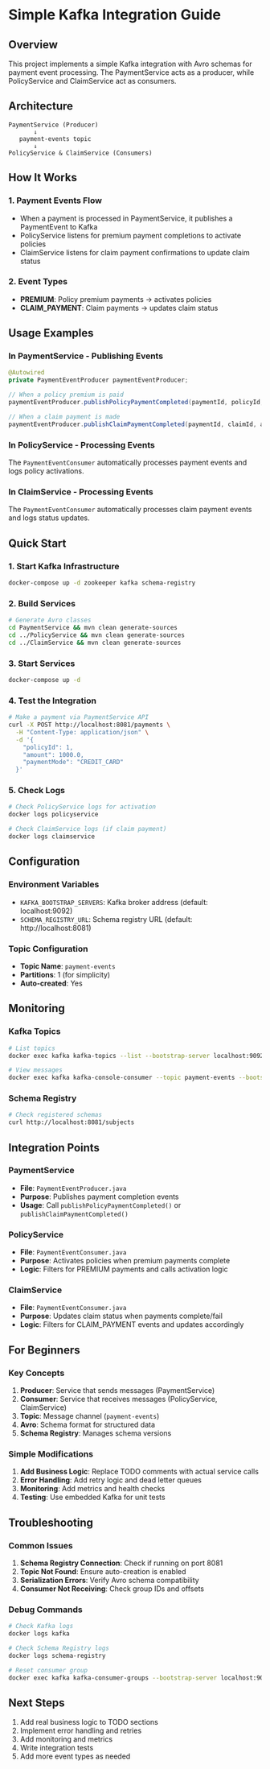 # Simple Kafka Integration Guide

## Overview
This project implements a simple Kafka integration with Avro schemas for payment event processing. The PaymentService acts as a producer, while PolicyService and ClaimService act as consumers.

## Architecture

```
PaymentService (Producer) 
       ↓
   payment-events topic
       ↓
PolicyService & ClaimService (Consumers)
```

## How It Works

### 1. Payment Events Flow
- When a payment is processed in PaymentService, it publishes a PaymentEvent to Kafka
- PolicyService listens for premium payment completions to activate policies
- ClaimService listens for claim payment confirmations to update claim status

### 2. Event Types
- **PREMIUM**: Policy premium payments → activates policies
- **CLAIM_PAYMENT**: Claim payments → updates claim status

## Usage Examples

### In PaymentService - Publishing Events

```java
@Autowired
private PaymentEventProducer paymentEventProducer;

// When a policy premium is paid
paymentEventProducer.publishPolicyPaymentCompleted(paymentId, policyId, amount);

// When a claim payment is made
paymentEventProducer.publishClaimPaymentCompleted(paymentId, claimId, amount);
```

### In PolicyService - Processing Events
The `PaymentEventConsumer` automatically processes payment events and logs policy activations.

### In ClaimService - Processing Events  
The `PaymentEventConsumer` automatically processes claim payment events and logs status updates.

## Quick Start

### 1. Start Kafka Infrastructure
```bash
docker-compose up -d zookeeper kafka schema-registry
```

### 2. Build Services
```bash
# Generate Avro classes
cd PaymentService && mvn clean generate-sources
cd ../PolicyService && mvn clean generate-sources  
cd ../ClaimService && mvn clean generate-sources
```

### 3. Start Services
```bash
docker-compose up -d
```

### 4. Test the Integration
```bash
# Make a payment via PaymentService API
curl -X POST http://localhost:8081/payments \
  -H "Content-Type: application/json" \
  -d '{
    "policyId": 1,
    "amount": 1000.0,
    "paymentMode": "CREDIT_CARD"
  }'
```

### 5. Check Logs
```bash
# Check PolicyService logs for activation
docker logs policyservice

# Check ClaimService logs (if claim payment)
docker logs claimservice
```

## Configuration

### Environment Variables
- `KAFKA_BOOTSTRAP_SERVERS`: Kafka broker address (default: localhost:9092)
- `SCHEMA_REGISTRY_URL`: Schema registry URL (default: http://localhost:8081)

### Topic Configuration
- **Topic Name**: `payment-events`
- **Partitions**: 1 (for simplicity)
- **Auto-created**: Yes

## Monitoring

### Kafka Topics
```bash
# List topics
docker exec kafka kafka-topics --list --bootstrap-server localhost:9092

# View messages
docker exec kafka kafka-console-consumer --topic payment-events --bootstrap-server localhost:9092 --from-beginning
```

### Schema Registry
```bash
# Check registered schemas
curl http://localhost:8081/subjects
```

## Integration Points

### PaymentService
- **File**: `PaymentEventProducer.java`
- **Purpose**: Publishes payment completion events
- **Usage**: Call `publishPolicyPaymentCompleted()` or `publishClaimPaymentCompleted()`

### PolicyService  
- **File**: `PaymentEventConsumer.java`
- **Purpose**: Activates policies when premium payments complete
- **Logic**: Filters for PREMIUM payments and calls activation logic

### ClaimService
- **File**: `PaymentEventConsumer.java` 
- **Purpose**: Updates claim status when payments complete/fail
- **Logic**: Filters for CLAIM_PAYMENT events and updates accordingly

## For Beginners

### Key Concepts
1. **Producer**: Service that sends messages (PaymentService)
2. **Consumer**: Service that receives messages (PolicyService, ClaimService)
3. **Topic**: Message channel (`payment-events`)
4. **Avro**: Schema format for structured data
5. **Schema Registry**: Manages schema versions

### Simple Modifications
1. **Add Business Logic**: Replace TODO comments with actual service calls
2. **Error Handling**: Add retry logic and dead letter queues
3. **Monitoring**: Add metrics and health checks
4. **Testing**: Use embedded Kafka for unit tests

## Troubleshooting

### Common Issues
1. **Schema Registry Connection**: Check if running on port 8081
2. **Topic Not Found**: Ensure auto-creation is enabled
3. **Serialization Errors**: Verify Avro schema compatibility
4. **Consumer Not Receiving**: Check group IDs and offsets

### Debug Commands
```bash
# Check Kafka logs
docker logs kafka

# Check Schema Registry logs  
docker logs schema-registry

# Reset consumer group
docker exec kafka kafka-consumer-groups --bootstrap-server localhost:9092 --group policy-service --reset-offsets --to-earliest --topic payment-events --execute
```

## Next Steps
1. Add real business logic to TODO sections
2. Implement error handling and retries
3. Add monitoring and metrics
4. Write integration tests
5. Add more event types as needed 
